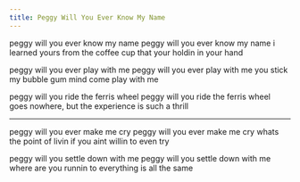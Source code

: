 ```yaml
---
title: Peggy Will You Ever Know My Name
---
```


peggy will you ever know my name
peggy will you ever know my name
i learned yours from the coffee cup that your holdin in your hand

peggy will you ever play with me
peggy will you ever play with me
you stick my bubble gum mind come play with me

peggy will you ride the ferris wheel
peggy will you ride the ferris wheel
goes nowhere, but the experience is such a thrill

---

peggy will you ever make me cry
peggy will you ever make me cry
whats the point of livin if you aint willin to even try

peggy will you settle down with me
peggy will you settle down with me
where are you runnin to everything is all the same


